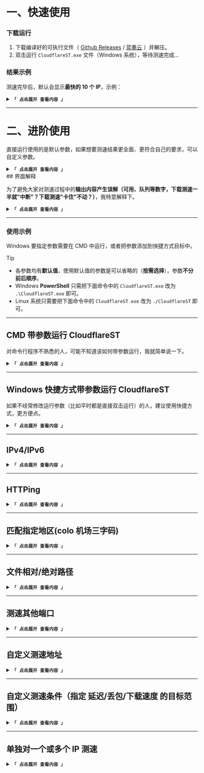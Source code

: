 #  一、快速使用

### 下载运行

1. 下载编译好的可执行文件（ [Github Releases](https://github.com/XIU2/CloudflareSpeedTest/releases) / [蓝奏云](https://pan.lanpw.com/b0742hkxe) ）并解压。  
2. 双击运行 `CloudflareST.exe` 文件（Windows 系统），等待测速完成...

### 结果示例

测速完毕后，默认会显示**最快的 10 个 IP**，示例：
<details>
<summary><code><strong>「 点击展开 查看内容 」</strong></code></summary>

``` bash
IP 地址           已发送  已接收  丢包率  平均延迟  下载速度 (MB/s)
104.27.200.69     4       4       0.00    146.23    28.64
172.67.60.78      4       4       0.00    139.82    15.02
104.25.140.153    4       4       0.00    146.49    14.90
104.27.192.65     4       4       0.00    140.28    14.07
172.67.62.214     4       4       0.00    139.29    12.71
104.27.207.5      4       4       0.00    145.92    11.95
172.67.54.193     4       4       0.00    146.71    11.55
104.22.66.8       4       4       0.00    147.42    11.11
104.27.197.63     4       4       0.00    131.29    10.26
172.67.58.91      4       4       0.00    140.19    9.14
...

* 如果平均延迟非常低（如 0.xx），则说明 CloudflareST 测速时走了代理，请先关闭代理软件后再测速。
* 如果在路由器上运行，请先关闭路由器内的代理（或将其排除），否则测速结果可能会不准确/无法使用。

* 因为每次测速都是在每个 IP 段中随机 IP，所以每次的测速结果都不可能相同，这是正常的！

* 注意！我发现电脑开机后第一次测速延迟会明显偏高（手动 TCPing 也一样），后续测速都正常
* 因此建议大家开机后第一次正式测速前，先随便测几个 IP（无需等待延迟测速完成，只要进度条动了就可以直接关了）

* 软件在 默认参数 下的整个流程大概步骤：
* 1. 延迟测速（默认 TCPing 模式，HTTPing 模式需要手动加上参数）
* 2. 延迟排序（延迟 从低到高 排序并按条件过滤，不同丢包率会分开排序，因此可能会有一些延迟低但丢包的 IP 排到后面）
* 3. 下载测速（从延迟最低的 IP 开始依次下载测速，默认测够 10 个就会停止）
* 4. 速度排序（速度从高到低排序）
* 5. 输出结果（通过参数控制是否输出到命令行(-p 0)或输出到文件(-o "")）

* 注意：输出的结果文件 result.csv 通过微软 Excel 表格打开会中文乱码，这是正常的，其他表格软件/记事本都显示正常
```

测速结果第一行就是**既下载速度最快、又平均延迟最低的最快 IP**！

完整结果保存在当前目录下的 `result.csv` 文件中，用**记事本/表格软件**打开，格式如下：

```
IP 地址,已发送,已接收,丢包率,平均延迟,下载速度 (MB/s)
104.27.200.69,4,4,0.00,146.23,28.64
```
> _大家可以按自己需求，对完整结果**进一步筛选处理**，或者去看一看进阶使用**指定过滤条件**！_
</details>

****
# 二、进阶使用

直接运行使用的是默认参数，如果想要测速结果更全面、更符合自己的要求，可以自定义参数。
<details>
<summary><code><strong>「 点击展开 查看内容 」</strong></code></summary>

```Dart
C:\>CloudflareST.exe -h

CloudflareSpeedTest vX.X.X
测试 Cloudflare CDN 所有 IP 的延迟和速度，获取最快 IP (IPv4+IPv6)！
https://github.com/XIU2/CloudflareSpeedTest

参数：
    -n 200
        延迟测速线程；越多延迟测速越快，性能弱的设备 (如路由器) 请勿太高；(默认 200 最多 1000)
    -t 4
        延迟测速次数；单个 IP 延迟测速的次数；(默认 4 次)
    -dn 10
        下载测速数量；延迟测速并排序后，从最低延迟起下载测速的数量；(默认 10 个)
    -dt 10
        下载测速时间；单个 IP 下载测速最长时间，不能太短；(默认 10 秒)
    -tp 443
        指定测速端口；延迟测速/下载测速时使用的端口；(默认 443 端口)
    -url https://cf.xiu2.xyz/url
        指定测速地址；延迟测速(HTTPing)/下载测速时使用的地址，默认地址不保证可用性，建议自建；

    -httping
        切换测速模式；延迟测速模式改为 HTTP 协议，所用测试地址为 [-url] 参数；(默认 TCPing)
        注意：HTTPing 本质上也算一种 网络扫描 行为，因此如果你在服务器上面运行，需要降低并发(-n)，否则可能会被一些严格的商家暂停服务。
        如果你遇到 HTTPing 首次测速可用 IP 数量正常，后续测速越来越少甚至直接为 0，但停一段时间后又恢复了的情况，那么也可能是被 运营商、Cloudflare CDN 认为你在网络扫描而 触发临时限制机制，因此才会过一会儿就恢复了，建议降低并发(-n)减少这种情况的发生。
    -httping-code 200
        有效状态代码；HTTPing 延迟测速时网页返回的有效 HTTP 状态码，仅限一个；(默认 200 301 302)
    -cfcolo HKG,KHH,NRT,LAX,SEA,SJC,FRA,MAD
        匹配指定地区；地区名为当地机场三字码，英文逗号分隔，支持小写，支持 Cloudflare、AWS CloudFront，仅 HTTPing 模式可用；(默认 所有地区)

    -tl 200
        平均延迟上限；只输出低于指定平均延迟的 IP，各上下限条件可搭配使用；(默认 9999 ms)
    -tll 40
        平均延迟下限；只输出高于指定平均延迟的 IP；(默认 0 ms)
    -tlr 0.2
        丢包几率上限；只输出低于/等于指定丢包率的 IP，范围 0.00~1.00，0 过滤掉任何丢包的 IP；(默认 1.00)
    -sl 5
        下载速度下限；只输出高于指定下载速度的 IP，凑够指定数量 [-dn] 才会停止测速；(默认 0.00 MB/s)

    -p 10
        显示结果数量；测速后直接显示指定数量的结果，为 0 时不显示结果直接退出；(默认 10 个)
    -f ip.txt
        IP段数据文件；如路径含有空格请加上引号；支持其他 CDN IP段；(默认 ip.txt)
    -ip 1.1.1.1,2.2.2.2/24,2606:4700::/32
        指定IP段数据；直接通过参数指定要测速的 IP 段数据，英文逗号分隔；(默认 空)
    -o result.csv
        写入结果文件；如路径含有空格请加上引号；值为空时不写入文件 [-o ""]；(默认 result.csv)

    -dd
        禁用下载测速；禁用后测速结果会按延迟排序 (默认按下载速度排序)；(默认 启用)
    -allip
        测速全部的IP；对 IP 段中的每个 IP (仅支持 IPv4) 进行测速；(默认 每个 /24 段随机测速一个 IP)

    -v
        打印程序版本 + 检查版本更新
    -h
        打印帮助说明
```
</details>
## 界面解释

为了避免大家对测速过程中的**输出内容产生误解（可用、队列等数字，下载测速一半就"中断"？下载测速"卡住"不动？）**，我特意解释下。

<details>
<summary><code><strong>「 点击展开 查看内容 」</strong></code></summary>

> 该示例把常用参数都给加上了，即为：`-tll 40 -tl 150 -sl 1 -dn 5`，最后输出结果如下：

```python
# XIU2/CloudflareSpeedTest vX.X.X

开始延迟测速（模式：TCP, 端口：443, 范围：40 ~ 150 ms, 丢包：1.00)
321 / 321 [-----------------------------------------------------------] 可用: 30
开始下载测速（下限：1.00 MB/s, 数量：5, 队列：10）
3 / 5 [-----------------------------------------↗--------------------]
IP 地址           已发送  已接收  丢包率  平均延迟  下载速度 (MB/s)
XXX.XXX.XXX.XXX   4       4      0.00    83.32    3.66
XXX.XXX.XXX.XXX   4       4      0.00    107.81   2.49
XXX.XXX.XXX.XXX   4       3      0.25    149.59   1.04

完整测速结果已写入 result.csv 文件，可使用记事本/表格软件查看。
按下 回车键 或 Ctrl+C 退出。
```

> 刚接触 CloudflareST 的人，可能会迷惑**明明延迟测速可用 IP 有 30 个，怎么最后只剩下 3 个了呢？**  
> 下载测速里的队列又是什么意思？难道我下载测速还要排队？

CloudflareST 会先延迟测速，在这过程中进度条右侧会实时显示可用 IP 数量（`可用: 30`），但注意该可用数量指的是**测试通过没有超时的 IP 数量**，和延迟上下限、丢包条件无关。当延迟测速完成后，因为还指定了**延迟上下限、丢包**的条件，所以按照条件过滤后只剩下 `10` 个了（也就是等待下载测速的 `队列：10`）。

即以上示例中，`321` 个 IP 延迟测速完成后，只有 `30` 个 IP 测试通过没有超时，然后根据延迟上下限范围：`40 ~ 150 ms` 及丢包上限条件过滤后，只剩下 `10` 个满足要求的 IP 了。如果你 `-dd` 禁用了下载测速，那么就会直接输出这 `10` 个 IP 了。当然该示例并未禁用，因此接下来软件会继续对这 `10` 个 IP 进行下载测速（`队列：10`）。

> 因为下载测速是单线程一个个 IP 挨着排队测速的，因此等待下载测速的 IP 数量才会叫做 `队列`。

****

> 你可能注意到了，**明明指定了要找到 5 个满足下载速度条件的 IP，怎么才 3 个就 “中断” 了呢？**

下载测速进度条中的 `3 / 5`，前者指的是找到了 `3` 个满足下载速度下限条件的 IP（即下载速度高于 `1 MB/s` ），后者 `5` 指的是你要求找到 `5` 个满足下载速度下限条件的 IP（`-dn 5`）。

> 另外，提醒一下，如果你指定的 `-dn` 大于下载测速队列，比如你延迟测速后只剩下 `4` 个 IP 了，那么下载测速进度条中后面的数字就会和下载测速队列一样都是 `4` 个，而非你 `-dn` 指定的 `5` 个了。

软件在测速完这 `10` 个 IP 后，只找到了 `3` 个下载速度高于 `1 MB/s` 的 IP，剩下的 `7` 个 IP 都是 “不及格” 的。

因此，这不是 `“每次测速都不到 5 就中断了”`，而是所有 IP 都下载测速完了，但却只找到了 `3` 个满足条件的。

****

还有一种情况，那就是当可用 IP 很多时（几百几千），你还设置了下载速度条件，那么可能就会遇到：**怎么下载测速进度条老是卡在 `X / 5` 了呢？**

这其实并不是卡住了，而是只有当找到一个满足条件的 IP 时，进度条才会 +1，因此如果一直找不到，那么 CloudflareST 就会一直下载测速下去，因此在表现为进度条卡住不动，但这也是在提醒你：你设置的下载速度条件对你来说已经高于实际了，你需要适当调低预期。

****

如果不想遇到这种全部测速一遍都没几个满足条件的情况，那么就要**调低下载速度上限参数 `-sl`**，或者移除。

因为只要指定了 `-sl` 参数，那么只要没有凑够 `-dn` 的数量（默认 10 个），就会一直测速下去，直到凑够或全部测速完。移除 `-sl` 并添加 `-dn 20` 参数，这样就是只测速延迟最低的前 20 个 IP，测速完就停止，节省时间。

****

另外，如果全部队列 IP 都测速完了，但一个满足下载速度条件的 IP 都没有，那么就会**直接输出全部队列 IP 的下载测速结果**，这样你就能看到这些 IP 的下载速度都有多少，心里也就有数了，然后**适当调低 `-sl` 再试试**。

同样，延迟测速方面，`可用: 30`、`队列：10` 这两个数值也可以让你清楚，你设置的延迟条件对你来说是否过于苛刻。如果可用 IP 一大堆，但条件过滤后只剩下 2、3 个，那不用说就知道需要**调低预期的延迟/丢包条件**了。

这两个机制，一个是告诉你**延迟丢包条件**是否合适的，一个是告诉你**下载速度条件**是否合适的。

</details>

****

### 使用示例

Windows 要指定参数需要在 CMD 中运行，或者把参数添加到快捷方式目标中。

> [!TIP]
> - 各参数均有**默认值**，使用默认值的参数是可以省略的（**按需选择**），参数**不分前后顺序**。  
> - Windows **PowerShell** 只需把下面命令中的 `CloudflareST.exe` 改为 `.\CloudflareST.exe` 即可。  
> - Linux 系统只需要把下面命令中的 `CloudflareST.exe` 改为 `./CloudflareST` 即可。

****

## CMD 带参数运行 CloudflareST

对命令行程序不熟悉的人，可能不知道该如何带参数运行，我就简单说一下。

<details>
<summary><code><strong>「 点击展开 查看内容 」</strong></code></summary>

很多人打开 CMD 以**绝对路径**运行 CloudflareST 会报错，这是因为默认的 `-f ip.txt` 参数是相对路径，需要指定绝对路径的 ip.txt 才行，但这样毕竟太麻烦了，因此还是建议进入 CloudflareST 程序目录下，以**相对路径**方式运行：

**方式 一**：
1. 打开 CloudflareST 程序所在目录  
2. 空白处按下 <kbd>Shift + 鼠标右键</kbd> 显示右键菜单  
3. 选择 **\[在此处打开命令窗口\]** 来打开 CMD 窗口，此时默认就位于当前目录下  
4. 输入带参数的命令，如：`CloudflareST.exe -tll 50 -tl 200`即可运行

**方式 二**：
1. 打开 CloudflareST 程序所在目录  
2. 直接在文件夹地址栏中全选并输入 `cmd` 回车来打开 CMD 窗口，此时默认就位于当前目录下  
4. 输入带参数的命令，如：`CloudflareST.exe -tll 50 -tl 200`即可运行

> 当然你也可以随便打开一个 CMD 窗口，然后输入如 `cd /d "D:\Program Files\CloudflareST"` 来进入程序目录

> **提示**：如果用的是 **PowerShell** 只需把命令中的 `CloudflareST.exe` 改为 `.\CloudflareST.exe` 即可。

</details>

****

## Windows 快捷方式带参数运行 CloudflareST

如果不经常修改运行参数（比如平时都是直接双击运行）的人，建议使用快捷方式，更方便点。

<details>
<summary><code><strong>「 点击展开 查看内容 」</strong></code></summary>


右键 `CloudflareST.exe` 文件 - **\[创建快捷方式\]**，然后右键该快捷方式 - **\[属性\]**，修改其**目标**：

``` bash
# 如果要不输出结果文件，那么请加上 -o " "，引号里的是空格（没有空格会导致该参数被省略）。
D:\ABC\CloudflareST\CloudflareST.exe -n 500 -t 4 -dn 20 -dt 5 -o " "

# 如果文件路径包含引号，则需要把启动参数放在引号外面，记得引号和 - 之间有空格。
"D:\Program Files\CloudflareST\CloudflareST.exe" -n 500 -t 4 -dn 20 -dt 5 -o " "

# 注意！快捷方式 - 起始位置 不能是空的，否则就会因为绝对路径而找不到 ip.txt 文件
```

</details>

****

## IPv4/IPv6

<details>
<summary><code><strong>「 点击展开 查看内容 」</strong></code></summary>

****
``` bash
# 指定自带的 IPv4 数据文件可测速这些 IPv4 地址（-f 默认值就是 ip.txt，所以该参数可省略）
CloudflareST.exe -f ip.txt

# 指定自带的 IPv6 数据文件可测速这些 IPv6 地址
# 另外，v2.1.0 版本后支持 IPv4+IPv6 混合测速并移除了 -ipv6 参数，因此一个文件内可以同时包含 IPv4+IPv6 地址
CloudflareST.exe -f ipv6.txt

# 也可以直接通过参数指定要测速的 IP
CloudflareST.exe -ip 1.1.1.1,2606:4700::/32
```

> 测速 IPv6 时，可能会注意到每次测速数量都不一样，了解原因： [#120](https://github.com/XIU2/CloudflareSpeedTest/issues/120)  
> 因为 IPv6 太多（以亿为单位），且绝大部分 IP 段压根未启用，所以我只扫了一部分可用的 IPv6 段写到 `ipv6.txt` 文件中，有兴趣的可以自行扫描增删，ASN 数据源来自：[bgp.he.net](https://bgp.he.net/AS13335#_prefixes6)

</details>

****

## HTTPing

<details>
<summary><code><strong>「 点击展开 查看内容 」</strong></code></summary>

****

目前有两种延迟测速模式，分别为 **TCP 协议、HTTP 协议**。  
TCP 协议耗时更短、消耗资源更少，超时时间为 1 秒，该协议为默认模式。  
HTTP 协议适用于快速测试某域名指向某 IP 时是否可以访问，超时时间为 2 秒。  
同一个 IP，各协议去 Ping 得到的延迟一般为：**ICMP < TCP < HTTP**，越靠右对丢包等网络波动越敏感。

> 注意：HTTPing 本质上也算一种**网络扫描**行为，因此如果你在服务器上面运行，需要**降低并发**(`-n`)，否则可能会被一些严格的商家暂停服务。如果你遇到 HTTPing 首次测速可用 IP 数量正常，后续测速越来越少甚至直接为 0，但停一段时间后又恢复了的情况，那么也可能是被 运营商、Cloudflare CDN 认为你在网络扫描而**触发临时限制机制**，因此才会过一会儿就恢复了，建议**降低并发**(`-n`)减少这种情况的发生。

> 另外，本软件 HTTPing 仅获取**响应头(response headers)**，并不获取正文内容（即 URL 文件大小不影响 HTTPing 测试，但如果你还要下载测速的话，那么还是需要一个大文件的），类似于 curl -i 功能。

``` bash
# 只需加上 -httping 参数即可切换到 HTTP 协议延迟测速模式
CloudflareST.exe -httping

# 软件会根据访问时网页返回的有效 HTTP 状态码来判断可用性（当然超时也算），默认对返回 200 301 302 这三个 HTTP 状态码的视为有效，可以手动指定认为有效的 HTTP 状态码，但只能指定一个（你需要提前确定测试地址正常情况下会返回哪个状态码）
CloudflareST.exe -httping -httping-code 200

# 通过 -url 参数来指定 HTTPing 测试地址（可以是任意网页 URL，不局限于具体文件地址）
CloudflareST.exe -httping -url https://cf.xiu2.xyz/url
# 如果你要 HTTPing 测试其他网站/CDN，那么指定一个该网站/使用该 CDN 的地址（因为软件默认地址是 Cloudflare 的，只能用于测试 Cloudflare 的 IP）

# 注意：如果测速地址为 HTTP 协议，记得加上 -tp 80（这个参数会影响 延迟测速/下载测速 时使用的端口）
# 同理，如果要测速 80 端口，那么也需要加上 -url 参数来指定一个 http:// 协议的地址才行（且该地址不会强制重定向至 HTTPS），如果是非 80 443 端口，那么需要确定该下载测速地址是否支持通过该端口访问。
CloudflareST.exe -httping -tp 80 -url http://cdn.cloudflare.steamstatic.com/steam/apps/5952/movie_max.webm
```

</details>

****

## 匹配指定地区(colo 机场三字码)

<details>
<summary><code><strong>「 点击展开 查看内容 」</strong></code></summary>

****

Cloudflare CDN 的节点 IP 是 Anycast IP，即每个 IP 对应的服务器节点及地区不是固定的，而是动态变化的，**不同地区、不同运营商、不同时间段**访问**同一个 IP** 分配到的服务器节点地区和路线也都是不一样的（比如同一个 IP，美国人访问就是分配到就近的美国节点服务器，日本人访问则就又变成了就近的日本节点服务器了，国内内地就比较特殊了，只能给你分配到其他国家，当然不同的 IP 段路由变化/分配逻辑也是不同的，有的 IP 段会较为固定）。

> **注意**！虽然 Cloudflare CDN 有很多亚洲节点，但**不代表你就能用上**，新加坡人测速可能随便一抓一大把的新加坡节点，但你全部扫一遍可能都遇不到一个，因为这是由 CDN 控制的。Anycast IP 的路由是经常变的，同一个 IP 今天可能是美国，明天你再访问可能就又分配到欧洲节点了（当然这只是个例子，一般没有那么频繁，这也和很多因素有关，比如线路拥塞程度，成本变动等），因此**不要对该功能有过高期待**~

或者你随便找个 Cloudflare CDN 的 IP（比如官网域名的解析 IP `104.16.123.96`），然后去那些有全球节点的[在线 Ping 测试](https://ping.sx/ping?t=104.16.123.96)网站，你就会发现这个 IP 在全球大部分地区的延迟都是个位数（而且很多都是 0.X ms），就算一些地方延迟高一些但也基本都控制在 几十ms，只有在国内才会发现突然变成了 上百ms 了。

这就是 Anycast 技术，也就只有国内大陆这种特殊的网络情况，才需要对 Anycast 的 CDN IP 进行优选。

因此，对于这种 Anycast IP 的实际服务器位置，就不能靠那些在线 IP 地址位置查询网站来判断了。

除了通过 **HTTP 响应头**获取机场三字码外（该功能的实现方式），还可以手动访问 `http://CloudflareIP/cdn-cgi/trace` 来获知 CDN 分配给你的实际节点地区机场三字码。

> 该功能支持 Cloudflare CDN 和 AWS CloudFront CDN，且这两个 CDN 的机场三字码是通用的（算是惯例）。  
> **注意**：如果你要用于筛选 AWS CloudFront CDN 地区，那么要通过 `-url` 参数指定一个使用 AWS CloudFront CDN 的下载测速地址（因为软件默认下载测速地址是 Cloudflare CDN 的）

``` bash
# 指定地区名后，延迟测速后得到的结果就都是指定地区的 IP 了（如果没有指定 -dd 的话则会继续进行下载测速）
# 如果延迟测速后结果为 0，则说明没有找到任何一个（未超时可用的）指定地区的 IP。
# 节点地区名为当地 机场三字码，指定多个时用英文逗号分隔，v2.2.3 版本后支持小写

CloudflareST.exe -httping -cfcolo HKG,KHH,NRT,LAX,SEA,SJC,FRA,MAD

# 注意，该参数只有在 HTTPing 延迟测速模式下才可用（因为软件是通过 HTTP 链接中的响应头来获得该 IP 的实际地区机场三字码）
```

> 两个 CDN 机场三字码通用，因此各地区名可见：https://www.cloudflarestatus.com/

</details>

****

## 文件相对/绝对路径

<details>
<summary><code><strong>「 点击展开 查看内容 」</strong></code></summary>

****

``` bash
# 指定 IPv4 数据文件，不显示结果直接退出，输出结果到文件（-p 值为 0）
CloudflareST.exe -f 1.txt -p 0 -dd

# 指定 IPv4 数据文件，不输出结果到文件，直接显示结果（-p 值为 10 条，-o 值为空但引号不能少）
CloudflareST.exe -f 2.txt -o "" -p 10 -dd

# 指定 IPv4 数据文件 及 输出结果到文件（相对路径，即当前目录下，如含空格请加上引号）
CloudflareST.exe -f 3.txt -o result.txt -dd


# 指定 IPv4 数据文件 及 输出结果到文件（相对路径，即当前目录内的 abc 文件夹下，如含空格请加上引号）
# Linux（CloudflareST 程序所在目录内的 abc 文件夹下）
./CloudflareST -f abc/3.txt -o abc/result.txt -dd

# Windows（注意是反斜杠）
CloudflareST.exe -f abc\3.txt -o abc\result.txt -dd


# 指定 IPv4 数据文件 及 输出结果到文件（绝对路径，即 C:\abc\ 目录下，如含空格请加上引号）
# Linux（/abc/ 目录下）
./CloudflareST -f /abc/4.txt -o /abc/result.csv -dd

# Windows（注意是反斜杠）
CloudflareST.exe -f C:\abc\4.txt -o C:\abc\result.csv -dd


# 如果要以【绝对路径】运行 CloudflareST，那么 -f / -o 参数中的文件名也必须是【绝对路径】，否则会报错找不到文件！
# Linux（/abc/ 目录下）
/abc/CloudflareST -f /abc/4.txt -o /abc/result.csv -dd

# Windows（注意是反斜杠）
C:\abc\CloudflareST.exe -f C:\abc\4.txt -o C:\abc\result.csv -dd
```
</details>

****

## 测速其他端口

<details>
<summary><code><strong>「 点击展开 查看内容 」</strong></code></summary>

****

``` bash
# 如果你想要测速非默认 443 的其他端口，则需要通过 -tp 参数指定（该参数会影响 延迟测速/下载测速 时使用的端口）

# 如果要延迟测速 80 端口+下载测速（如果 -dd 禁用了下载测速则不需要），那么还需要指定 http:// 协议的下载测速地址才行（且该地址不会强制重定向至 HTTPS，因为那样就变成 443 端口了）
CloudflareST.exe -tp 80 -url http://cdn.cloudflare.steamstatic.com/steam/apps/5952/movie_max.webm

# 如果是非 80 443 的其他端口，那么需要确定你使用的下载测速地址是否支持通过该非标端口访问。
```

</details>

****

## 自定义测速地址

<details>
<summary><code><strong>「 点击展开 查看内容 」</strong></code></summary>

****

``` bash
# 该参数适用于下载测速 及 HTTP 协议的延迟测速，对于后者该地址可以是任意网页 URL（不局限于具体文件地址）

# 地址要求：可以直接下载、文件大小超过 200MB、用的是 Cloudflare CDN
CloudflareST.exe -url https://cf.xiu2.xyz/url

# 注意：如果测速地址为 HTTP 协议（该地址不能强制重定向至 HTTPS），记得加上 -tp 80（这个参数会影响 延迟测速/下载测速 时使用的端口），如果是非 80 443 端口，那么需要确定下载测速地址是否支持通过该端口访问。
CloudflareST.exe -tp 80 -url http://cdn.cloudflare.steamstatic.com/steam/apps/5952/movie_max.webm
```

</details>

****

## 自定义测速条件（指定 延迟/丢包/下载速度 的目标范围）

<details>
<summary><code><strong>「 点击展开 查看内容 」</strong></code></summary>

****

> 注意：延迟测速进度条右边的**可用数量**，仅指延迟测速过程中**未超时的 IP 数量**，和延迟上下限条件无关。

- 仅指定 **[平均延迟上限]** 条件

``` bash
# 平均延迟上限：200 ms，下载速度下限：0 MB/s
# 即找到平均延迟低于 200 ms 的 IP，然后再按延迟从低到高进行 10 次下载测速
CloudflareST.exe -tl 200
```

> 如果**没有找到一个满足延迟**条件的 IP，那么不会输出任何内容。

****

- 仅指定 **[平均延迟上限]** 条件，且**只延迟测速，不下载测速**

``` bash
# 平均延迟上限：200 ms，下载速度下限：0 MB/s，数量：不知道多少 个
# 即只输出低于 200ms 的 IP，且不再下载测速（因为不再下载测速，所以 -dn 参数就无效了）
CloudflareST.exe -tl 200 -dd
```

- 仅指定 **[丢包几率上限]** 条件

``` bash
# 丢包几率上限：0.25
# 即找到丢包率低于等于 0.25 的 IP，范围 0.00~1.00，如果 -tlr 0 则代表过滤掉任何丢包的 IP
CloudflareST.exe -tlr 0.25
```

****

- 仅指定 **[下载速度下限]** 条件

``` bash
# 平均延迟上限：9999 ms，下载速度下限：5 MB/s，数量：10 个（可选）
# 即需要找到 10 个平均延迟低于 9999 ms 且下载速度高于 5 MB/s 的 IP 才会停止测速
CloudflareST.exe -sl 5 -dn 10
```

> 如果**没有找到一个满足速度**条件的 IP，那么会**忽略条件输出所有 IP 测速结果**（方便你下次测速时调整条件）。

> 没有指定平均延迟上限时，如果一直**凑不够**满足条件的 IP 数量，就会**一直测速**下去。  
> 所以建议**同时指定 [下载速度下限] + [平均延迟上限]**，这样测速到指定延迟上限还没凑够数量，就会终止测速。

****

- 同时指定 **[平均延迟上限] + [下载速度下限]** 条件

``` bash
# 平均延迟上限、下载速度下限均支持小数（如 -sl 0.5）
# 平均延迟上限：200 ms，下载速度下限：5.6 MB/s，数量：10 个（可选）
# 即需要找到 10 个平均延迟低于 200 ms 且下载速度高于 5 .6MB/s 的 IP 才会停止测速
CloudflareST.exe -tl 200 -sl 5.6 -dn 10
```

> 如果**没有找到一个满足延迟**条件的 IP，那么不会输出任何内容。  
> 如果**没有找到一个满足速度**条件的 IP，那么会忽略条件输出所有 IP 测速结果（方便你下次测速时调整条件）。  
> 所以建议先不指定条件测速一遍，看看平均延迟和下载速度大概在什么范围，避免指定条件**过低/过高**！

> 因为 Cloudflare 公开的 IP 段是**回源 IP+任播 IP**，而**回源 IP**是无法使用的，所以下载测速是 0.00。  
> 运行时可以加上 `-sl 0.01`（下载速度下限），过滤掉**回源 IP**（下载测速低于 0.01MB/s 的结果）。

</details>

****

## 单独对一个或多个 IP 测速

<details>
<summary><code><strong>「 点击展开 查看内容 」</strong></code></summary>

****

**方式 一**：
直接通过参数指定要测速的 IP 段数据。
``` bash
# 先进入 CloudflareST 所在目录，然后运行：
# Windows 系统（在 CMD 中运行）
CloudflareST.exe -ip 1.1.1.1,2.2.2.2/24,2606:4700::/32

# Linux 系统
./CloudflareST -ip 1.1.1.1,2.2.2.2/24,2606:4700::/32
```

****

**方式 二**：
或者把这些 IP 按如下格式写入到任意文本文件中，例如：`1.txt`

```
1.1.1.1
1.1.1.200
1.0.0.1/24
2606:4700::/32
```

> 单个 IP 的话可以省略 `/32` 子网掩码了（即 `1.1.1.1`等同于 `1.1.1.1/32`）。  
> 子网掩码 `/24` 指的是这个 IP 最后一段，即 `1.0.0.1~1.0.0.255`。


然后运行 CloudflareST 时加上启动参数 `-f 1.txt` 来指定 IP 段数据文件。

``` bash
# 先进入 CloudflareST 所在目录，然后运行：
# Windows 系统（在 CMD 中运行）
CloudflareST.exe -f 1.txt

# Linux 系统
./CloudflareST -f 1.txt

# 对于 1.0.0.1/24 这样的 IP 段只会随机最后一段（1.0.0.1~255），如果要测速该 IP 段中的所有 IP，请加上 -allip 参数。
```

